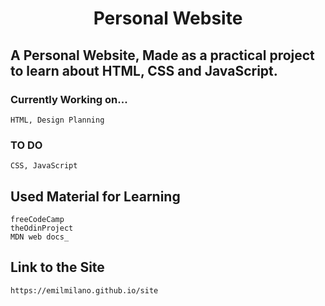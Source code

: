# <p style="text-align: center;">**Personal Website**</p>

## A Personal Website, Made as a practical project to learn about **HTML, CSS** and **JavaScript**.

### Currently Working on...

    HTML, Design Planning

### TO DO

    CSS, JavaScript

## Used Material for Learning

    freeCodeCamp
    theOdinProject
    MDN web docs_

## Link to the Site

    https://emilmilano.github.io/site
